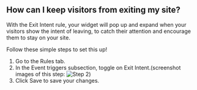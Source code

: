 ## How can I keep visitors from exiting my site?

With the Exit Intent rule, your widget will pop up and expand when your visitors show the intent of leaving, to catch their attention and encourage them to stay on your site.

Follow these simple steps to set this up!

1. Go to the Rules tab.
2. In the Event triggers subsection, toggle on Exit Intent.(screenshot images of this step: ![Step 2](https://downloads.intercomcdn.com/i/o/890139232/072cff16280b630fb5059bc8/image.png))
3. Click Save to save your changes.
